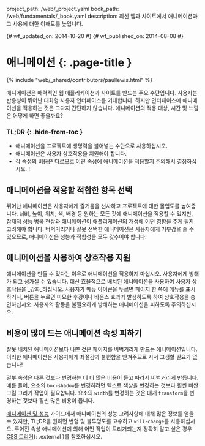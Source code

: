 project_path: /web/_project.yaml
book_path: /web/fundamentals/_book.yaml
description: 최신 앱과 사이트에서 애니메이션과 그 사용에 대한 이해도를 높입니다.


{# wf_updated_on: 2014-10-20 #}
{# wf_published_on: 2014-08-08 #}

# 애니메이션 {: .page-title }

{% include "web/_shared/contributors/paullewis.html" %}


애니메이션은 매력적인 웹 애플리케이션과 사이트를 만드는 주요 수단입니다. 사용자는 반응성이 뛰어난 대화형 사용자 인터페이스를 기대합니다. 하지만 인터페이스에 애니메이션을 적용하는 것은 그다지 간단하지 않습니다. 애니메이션의 적용 대상, 시간 및 느낌은 어떻게 하면 좋을까요?

### TL;DR {: .hide-from-toc }
- 애니메이션을 프로젝트에 생명력을 불어넣는 수단으로 사용하십시오.
- 애니메이션은 사용자 상호작용을 지원해야 합니다.
- 각 속성의 비용은 다르므로 어떤 속성에 애니메이션을 적용할지 주의해서 결정하십시오. !


## 애니메이션을 적용할 적합한 항목 선택

뛰어난 애니메이션은 사용자에게 즐거움을 선사하고 프로젝트에 대한 몰입도를 높여줍니다. 너비, 높이, 위치, 색, 배경 등 원하는 모든 것에 애니메이션을 적용할 수 있지만, 잠재적 성능 병목 현상과 애니메이션이 애플리케이션의 개성에 어떤 영향을 주게 될지 고려해야 합니다. 버벅거리거나 잘못 선택한 애니메이션은 사용자에게 거부감을 줄 수 있으므로, 애니메이션은 성능과 적합성을 모두 갖추어야 합니다.

## 애니메이션을 사용하여 상호작용 지원

애니메이션을 만들 수 있다는 이유로 애니메이션을 적용하지 마십시오. 사용자에게 방해가 되고 성가실 수 있습니다. 대신 효율적으로 배치된 애니메이션을 사용하여 사용자 상호작용을 _강화_하십시오. 사용자가 메뉴 아이콘을 누르면 페이지 한 쪽에 메뉴를 표시하거나, 버튼을 누르면 미묘한 후광이나 바운스 효과가 발생하도록 하여 상호작용을 승인하십시오. 사용자의 활동을 불필요하게 방해하는 애니메이션을 피하도록 주의하십시오.

## 비용이 많이 드는 애니메이션 속성 피하기

잘못 배치된 애니메이션보다 나쁜 것은 페이지를 버벅거리게 만드는 애니메이션입니다. 이러한 애니메이션은 사용자에게 좌절감과 불편함을 안겨주므로 사서 고생할 필요가 없습니다!

일부 속성은 다른 것보다 변경하는 데 더 많은 비용이 들고 따라서 버벅거리게 만듭니다. 예를 들어, 요소의 `box-shadow`를 변경하려면 텍스트 색상을 변경하는 것보다 휠씬 비싼 그림 그리기 작업이 필요합니다. 요소의 `width`를 변경하는 것은 대개 `transform`을 변경하는 것보다 휠씬 많은 비용이 듭니다.

[애니메이션 및 성능](animations-and-performance.html) 가이드에서 애니메이션의 성능 고려사항에 대해 많은 정보를 얻을 수 있지만, TL;DR을 원하면 변형 및 불투명도를 고수하고 `will-change`를 사용하십시오. 주어진 속성 애니메이션에 의해 어떤 작업이 트리거되는지 정확히 알고 싶은 경우 [CSS 트리거](http://csstriggers.com){: .external }를 참조하십시오.



